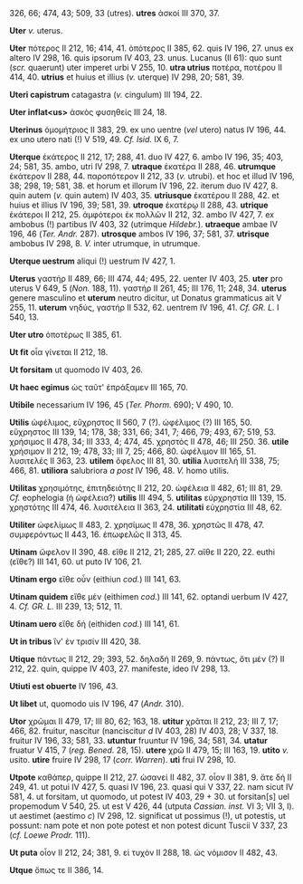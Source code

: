 326, 66; 474, 43; 509, 33 (utres). **utres** ἀσκοί III 370, 37.

**Uter** *v.* uterus.

**Uter** πότερος II 212, 16; 414, 41. ὁπότερος II 385, 62. quis IV 196,
27. unus ex altero IV 298, 16. quis ipsorum IV 403, 23. unus. Lucanus
(II 61): quo sunt (*scr.* quaerunt) uter imperet urbi V 255, 10. **utra
utrius** ποτέρα, ποτέρου II 414, 40. **utrius** et huius et illius (*v.*
uterque) IV 298, 20; 581, 39.

**Uteri capistrum** catagastra (*v.* cingulum) III 194, 22.

**Uter inflat\<us\>** ἀσκὸς φυσηθείς III 24, 18.

**Uterinus** ὁμομήτριος II 383, 29. ex uno uentre (*vel* utero) natus IV
196, 44. ex uno utero nati (!) V 519, 49. *Cf. Isid.* IX 6, 7.

**Uterque** ἑκάτερος II 212, 17; 288, 41. duo IV 427, 6. ambo IV 196,
35; 403, 24; 581, 35. ambo, utri IV 298, 7. **utraque** ἑκατέρα II 288,
46. **utrumque** ἑκάτερον II 288, 44. παροπότερον II 212, 33 (*v.*
utrubi). et hoc et illud IV 196, 38; 298, 19; 581, 38. et horum et
illorum IV 196, 22. iterum duo IV 427, 8. quin autem (*v.* quin autem)
IV 403, 35. **utriusque** ἑκατέρου II 288, 42. et huius et illius IV
196, 39; 581, 39. **utroque** ἑκατέρῳ II 288, 43. **utrique** ἑκάτεροι
II 212, 25. ἀμφότεροι ἐκ πολλῶν II 212, 32. ambo IV 427, 7. ex ambobus
(!) partibus IV 403, 32 (utrimque *Hildebr.*). **utraeque** ambae IV
196, 46 (*Ter. Andr.* 287). **utrosque** ambos IV 196, 37; 581, 37.
**utrisque** ambobus IV 298, 8. *V.* inter utrumque, in utrumque.

**Uterque uestrum** aliqui (!) uestrum IV 427, 1.

**Uterus** γαστήρ II 489, 66; III 474, 44; 495, 22. uenter IV 403, 25.
**uter** pro uterus V 649, 5 (*Non.* 188, 11). γαστήρ II 261, 45; III
176, 11; 248, 34. **uterus** genere masculino et **uterum** neutro
dicitur, ut Donatus grammaticus ait V 255, 11. **uterum** νηδύς, γαστήρ
II 532, 62. uentrem IV 196, 41. *Cf. GR. L.* I 540, 13.

**Uter utro** ὁποτέρως II 385, 61.

**Ut fit** οἷα γίνεται II 212, 18.

**Ut forsitam** ut quomodo IV 403, 26.

**Ut haec egimus** ὡς ταῦτ' ἐπράξαμεν III 165, 70.

**Utibile** necessarium IV 196, 45 (*Ter. Phorm.* 690); V 490, 10.

**Utilis** ὠφέλιμος, εὔχρηστος II 560, 7 (?). ὠφέλιμος (?) III 165, 50.
εὔχρηστος III 139, 14; 178, 38; 331, 66; 341, 7; 466, 79; 493, 67; 519,
53. χρήσιμος II 478, 34; III 333, 4; 474, 45. χρηστός II 478, 46; III
250. 36. **utile** χρήσιμον II 212, 19; 478, 33; III 7, 25; 466, 80.
ὠφέλιμον III 165, 51. λυσιτελές II 363, 23. **utilem** ὄφελος III 81,
30. **utilia** λυσιτελή III 338, 75; 466, 81. **utiliora** salubriora *a
post* IV 196, 48. *V.* homo utilis.

**Utilitas** χρησιμότης, ἐπιτηδειότης II 212, 20. ὠφέλεια II 482, 61;
III 81, 29. *Cf.* eophelogia (ἡ ὠφέλεια?) **utilis** III 494, 5.
**utilitas** εὐρχρηστία III 139, 15. χρηστότης III 474, 46. λυσιτέλεια
II 363, 24. **utilitati** εὐχρηστία III 48, 62.

**Utiliter** ὠφελίμως II 483, 2. χρησίμως II 478, 36. χρηστῶς II 478,
47. συμφερόντως II 443, 16. ἐπωφελῶς II 313, 45.

**Utinam** ὤφελον II 390, 48. εἴθε II 212, 21; 285, 27. αἴθε II 220, 22.
euthi (εἴθε?) III 141, 60. ut puto IV 106, 21.

**Utinam ergo** εἴθε οὖν (eithiun *cod.*) III 141, 63.

**Utinam quidem** εἴθε μέν (eithimen *cod.*) III 141, 62. optandi uerbum
IV 427, 4. *Cf. GR. L.* III 239, 13; 512, 11.

**Utinam uero** εἴθε δή (eithiden *cod.*) III 141, 61.

**Ut in tribus** ἵν' ἐν τρισίν III 420, 38.

**Utique** πάντως II 212, 29; 393, 52. δηλαδή II 269, 9. πάντως, ὅτι μέν
(?) II 212, 22. quin, quippe IV 403, 27. manifeste, ideo IV 298, 13.

**Utiuti est obuerte** IV 196, 43.

**Ut libet** ut, quomodo uis IV 196, 47 (*Andr.* 310).

**Utor** χρῶμαι II 479, 17; III 80, 62; 163, 18. **utitur** χρᾶται II
212, 23; III 7, 17; 466, 82. fruitur, nascitur (nanciscitur *d* IV 403,
28) IV 403, 28; V 337, 18. fruitur IV 196, 33; 581, 33. **utuntur**
fruuntur IV 196, 34; 581, 34. **utatur** fruatur V 415, 7 (*reg. Bened.*
28, 15). **utere** χρῶ II 479, 15; III 163, 19. **utito** *v.* usito.
**utire** fruire IV 298, 17 (*corr. Warren*). **uti** frui IV 298, 10.

**Utpote** καθάπερ, quippe II 212, 27. ὡσανεί II 482, 37. οἷον II 381,
9. ἅτε δή II 249, 41. ut potui IV 427, 5. quasi IV 196, 23. quasi qui V
337, 22. nam sicut IV 581, 4. ut forsitam, ut quomodo, ut potest IV 403,
29 + 30. ut forsitan[s] uel propemodum V 540, 25. ut est V 426, 44
(utputa *Cassian. inst.* VI 3; VII 3, l). ut aestimet (aestimo *c*) IV
298, 12. significat ut possimus (!), ut potestis, ut possunt: nam pote
et non pote potest et non potest dicunt Tuscii V 337, 23 (*cf. Loewe
Prodr.* 111).

**Ut puta** οἷον II 212, 24; 381, 9. εἰ τυχόν II 288, 18. ὡς νόμισον II
482, 43.

**Utque** ὅπως τε II 386, 14.
